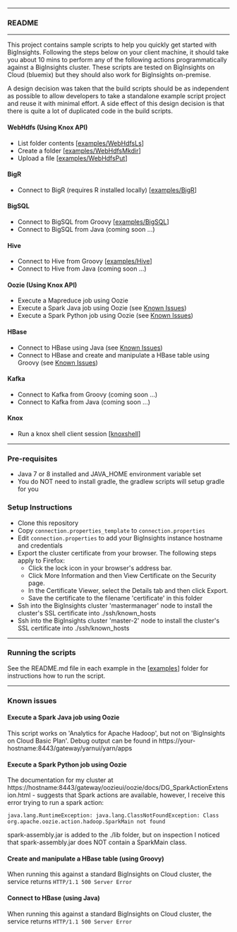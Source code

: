*********************************************************************
### README
*********************************************************************

This project contains sample scripts  to help you quickly get started with BigInsights. Following the steps below on your client machine, it should take you about 10 mins to perform any of the following actions programmatically against a BigInsights cluster. These scripts are tested on BigInsights on Cloud (bluemix) but they should also work for BigInsights on-premise.

A design decision was taken that the build scripts should be as independent as possible to allow developers to take a standalone example script project and reuse it with minimal effort.  A side effect of this design decision is that there is quite a lot of duplicated code in the build scripts.

#### WebHdfs (Using Knox API)

- List folder contents [[examples/WebHdfsLs](./examples/WebHdfsLs/)]
- Create a folder [[examples/WebHdfsMkdir](./examples/WebHdfsMkdir/)]
- Upload a file [[examples/WebHdfsPut](./examples/WebHdfsPut/)]

#### BigR 

- Connect to BigR (requires R installed locally) [[examples/BigR](examples/BigR)]

#### BigSQL

- Connect to BigSQL from Groovy [[examples/BigSQL](examples/BigSQL)]
- Connect to BigSQL from Java (coming soon ...)

#### Hive

- Connect to Hive from Groovy [[examples/Hive](examples/Hive)]
- Connect to Hive from Java (coming soon ...)

#### Oozie (Using Knox API)

- Execute a Mapreduce job using Oozie
- Execute a Spark Java job using Oozie (see [Known Issues](#known-issues))
- Execute a Spark Python job using Oozie (see [Known Issues](#known-issues))

#### HBase

- Connect to HBase using Java (see [Known Issues](#known-issues))
- Connect to HBase and create and manipulate a HBase table using Groovy (see [Known Issues](#known-issues))

#### Kafka

- Connect to Kafka from Groovy (coming soon ...)
- Connect to Kafka from Java (coming soon ...)

####  Knox

- Run a knox shell client session [[knoxshell](./knoxshell/)]

*********************************************************************

### Pre-requisites

- Java 7 or 8 installed and JAVA_HOME environment variable set
- You do NOT need to install gradle, the gradlew scripts will setup gradle for you


### Setup Instructions

- Clone this repository
- Copy `connection.properties_template` to `connection.properties`
- Edit `connection.properties` to add your BigInsights instance hostname and credentials
- Export the cluster certificate from your browser. The following steps apply to Firefox:
  - Click the lock icon in your browser's address bar.
  - Click More Information and then View Certificate on the Security page.
  - In the Certificate Viewer, select the Details tab and then click Export.
  - Save the certificate to the filename 'certificate' in this folder
- Ssh into the BigInsights cluster 'mastermanager' node to install the cluster's SSL certificate into ./ssh/known_hosts
- Ssh into the BigInsights cluster 'master-2' node to install the cluster's SSL certificate into ./ssh/known_hosts

*********************************************************************
### Running the scripts

See the README.md file in each example in the [[examples](examples)] folder for instructions how to run the script.
*********************************************************************

### Known issues

#### Execute a Spark Java job using Oozie

This script works on 'Analytics for Apache Hadoop', but not on 'BigInsights on Cloud Basic Plan'.  Debug output can be found in https://your-hostname:8443/gateway/yarnui/yarn/apps

#### Execute a Spark Python job using Oozie 

The documentation for my cluster at https://hostname:8443/gateway/oozieui/oozie/docs/DG_SparkActionExtension.html - suggests that Spark actions are available, however, I receive this error trying to run a spark action:

`java.lang.RuntimeException: java.lang.ClassNotFoundException: Class org.apache.oozie.action.hadoop.SparkMain not found`

spark-assembly.jar is added to the ./lib folder, but on inspection I noticed that spark-assembly.jar does NOT contain a SparkMain class.

#### Create and manipulate a HBase table (using Groovy)

When running this against a standard BigInsights on Cloud cluster, the service returns `HTTP/1.1 500 Server Error`

#### Connect to HBase (using Java)

When running this against a standard BigInsights on Cloud cluster, the service returns `HTTP/1.1 500 Server Error`
